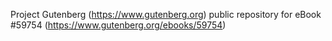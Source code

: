 Project Gutenberg (https://www.gutenberg.org) public repository for
eBook #59754 (https://www.gutenberg.org/ebooks/59754)
